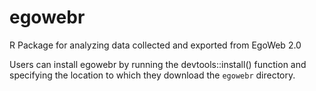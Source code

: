 # egowebr
R Package for analyzing data collected and exported from EgoWeb 2.0

Users can install egowebr by running the devtools::install() function and specifying the location to which they download the `egowebr` directory.
